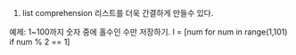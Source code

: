 1. list comprehension
리스트를 더욱 간결하게 만들수 있다.

예제:
1~100까지 숫자 중에 홀수인 수만 저장하기.
l = [num for num in range(1,101) if num % 2 == 1]
